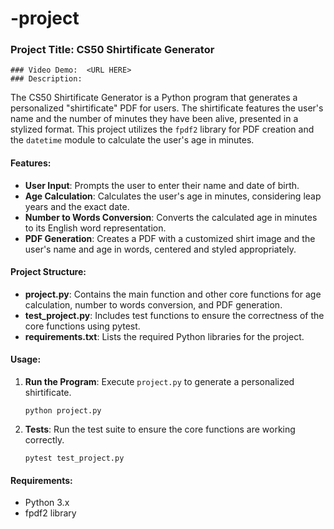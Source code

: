 # -project
  ### Project Title: CS50 Shirtificate Generator
    ### Video Demo:  <URL HERE>
    ### Description:
The CS50 Shirtificate Generator is a Python program that generates a personalized "shirtificate" PDF for users. The shirtificate features the user's name and the number of minutes they have been alive, presented in a stylized format. This project utilizes the `fpdf2` library for PDF creation and the `datetime` module to calculate the user's age in minutes.

#### Features:
- **User Input**: Prompts the user to enter their name and date of birth.
- **Age Calculation**: Calculates the user's age in minutes, considering leap years and the exact date.
- **Number to Words Conversion**: Converts the calculated age in minutes to its English word representation.
- **PDF Generation**: Creates a PDF with a customized shirt image and the user's name and age in words, centered and styled appropriately.

#### Project Structure:
- **project.py**: Contains the main function and other core functions for age calculation, number to words conversion, and PDF generation.
- **test_project.py**: Includes test functions to ensure the correctness of the core functions using pytest.
- **requirements.txt**: Lists the required Python libraries for the project.


#### Usage:
1. **Run the Program**: Execute `project.py` to generate a personalized shirtificate.
   ```
   python project.py
   ```
2. **Tests**: Run the test suite to ensure the core functions are working correctly.
   ```
   pytest test_project.py
   ```

#### Requirements:
- Python 3.x
- fpdf2 library


